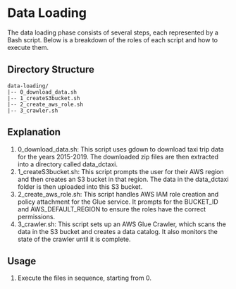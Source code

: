 # Data Loading

The data loading phase consists of several steps, each represented by a Bash script. Below is a breakdown of the roles of each script and how to execute them.

## Directory Structure

```plaintext
data-loading/
|-- 0_download_data.sh
|-- 1_createS3bucket.sh
|-- 2_create_aws_role.sh
|-- 3_crawler.sh
```

## Explanation

1. 0_download_data.sh: This script uses gdown to download taxi trip data for the years 2015-2019. The downloaded zip files are then extracted into a directory called data_dctaxi.
2. 1_createS3bucket.sh: This script prompts the user for their AWS region and then creates an S3 bucket in that region. The data in the data_dctaxi folder is then uploaded into this S3 bucket.
3. 2_create_aws_role.sh: This script handles AWS IAM role creation and policy attachment for the Glue service. It prompts for the BUCKET_ID and AWS_DEFAULT_REGION to ensure the roles have the correct permissions.
4. 3_crawler.sh: This script sets up an AWS Glue Crawler, which scans the data in the S3 bucket and creates a data catalog. It also monitors the state of the crawler until it is complete.

## Usage

1. Execute the files in sequence, starting from 0.